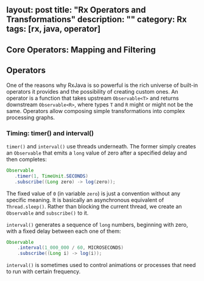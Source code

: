 layout: post
title: "Rx Operators and Transformations"
description: ""
category: Rx
tags: [rx, java, operator]
---
## Core Operators: Mapping and Filtering



## Operators

One of the reasons why RxJava is so powerful is the rich universe of built-in operators it provides and the possibility of creating custom ones. An operator is a function that takes upstream `Observable<T>` and returns downstream `Observable<R>`, where types `T` and `R` might or might not be the same. Operators allow composing simple transformations into complex processing graphs.



### Timing: timer() and interval()

`timer()` and `interval()` use threads underneath. 
The former simply creates an `Observable` that emits a `long` value of zero after a specified delay and then completes:

```java
Observable
   .timer(1, TimeUnit.SECONDS)
   .subscribe((Long zero) -> log(zero));
```

The fixed value of `0` (in variable `zero`) is just a convention without any specific meaning. It is basically an asynchronous equivalent of `Thread.sleep()`. Rather than blocking the current thread, we create an `Observable` and `subscribe()` to it.

`interval()` generates a sequence of `long` numbers, beginning with zero, with a fixed delay between each one of them:

```java
Observable
    .interval(1_000_000 / 60, MICROSECONDS)
    .subscribe((Long i) -> log(i));
```

`interval()` is sometimes used to control animations or processes that need to run with certain frequency.